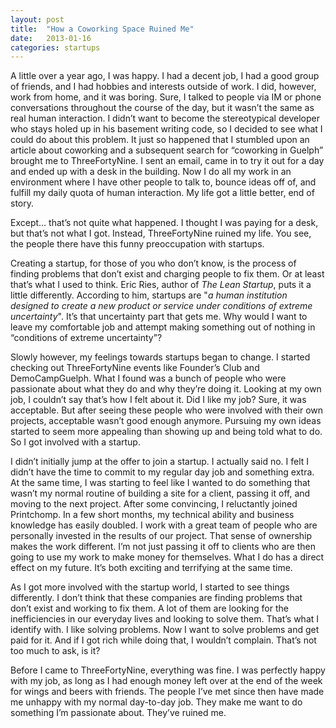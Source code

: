 ```yaml
---
layout: post
title:  "How a Coworking Space Ruined Me"
date:   2013-01-16
categories: startups
---
```


A little over a year ago, I was happy. I had a decent job, I had a good group of friends, and I had hobbies and interests outside of work. I did, however, work from home, and it was boring. Sure, I talked to people via IM or phone conversations throughout the course of the day, but it wasn’t the same as real human interaction. I didn’t want to become the stereotypical developer who stays holed up in his basement writing code, so I decided to see what I could do about this problem. It just so happened that I stumbled upon an article about coworking and a subsequent search for “coworking in Guelph” brought me to ThreeFortyNine. I sent an email, came in to try it out for a day and ended up with a desk in the building. Now I do all my work in an environment where I have other people to talk to, bounce ideas off of, and fulfill my daily quota of human interaction. My life got a little better, end of story.

Except… that’s not quite what happened. I thought I was paying for a desk, but that’s not what I got. Instead, ThreeFortyNine ruined my life. You see, the people there have this funny preoccupation with startups.

Creating a startup, for those of you who don’t know, is the process of finding problems that don’t exist and charging people to fix them. Or at least that’s what I used to think. Eric Ries, author of _The Lean Startup_, puts it a little differently. According to him, startups are "_a human institution designed to create a new product or service under conditions of extreme uncertainty_". It’s that uncertainty part that gets me. Why would I want to leave my comfortable job and attempt making something out of nothing in “conditions of extreme uncertainty”?

Slowly however, my feelings towards startups began to change. I started checking out ThreeFortyNine events like Founder’s Club and DemoCampGuelph. What I found was a bunch of people who were passionate about what they do and why they’re doing it. Looking at my own job, I couldn’t say that’s how I felt about it. Did I like my job? Sure, it was acceptable. But after seeing these people who were involved with their own projects, acceptable wasn’t good enough anymore. Pursuing my own ideas started to seem more appealing than showing up and being told what to do. So I got involved with a startup.

I didn’t initially jump at the offer to join a startup. I actually said no. I felt I didn’t have the time to commit to my regular day job and something extra. At the same time, I was starting to feel like I wanted to do something that wasn’t my normal routine of building a site for a client, passing it off, and moving to the next project. After some convincing, I reluctantly joined Printchomp. In a few short months, my technical ability and business knowledge has easily doubled. I work with a great team of people who are personally invested in the results of our project. That sense of ownership makes the work different. I’m not just passing it off to clients who are then going to use my work to make money for themselves. What I do has a direct effect on my future. It’s both exciting and terrifying at the same time.

As I got more involved with the startup world, I started to see things differently. I don’t think that these companies are finding problems that don’t exist and working to fix them. A lot of them are looking for the inefficiencies in our everyday lives and looking to solve them. That’s what I identify with. I like solving problems. Now I want to solve problems and get paid for it. And if I got rich while doing that, I wouldn’t complain. That’s not too much to ask, is it?

Before I came to ThreeFortyNine, everything was fine. I was perfectly happy with my job, as long as I had enough money left over at the end of the week for wings and beers with friends. The people I’ve met since then have made me unhappy with my normal day-to-day job. They make me want to do something I’m passionate about. They’ve ruined me.
